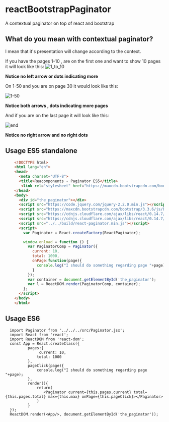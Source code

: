 # reactBootstrapPaginator
A contextual paginator on top of react and bootstrap

## What do you mean with contextual paginator?

I mean that it's presentation will change according to the context.

If you have the pages 1-10  , are on the first one and want to show 10 pages it will look like this:
![1_to_10](https://cloud.githubusercontent.com/assets/2636143/13376102/9acd464c-dd90-11e5-9e18-2035c6a12b95.png)

**Notice no left arrow or dots indicating more**

On 1-50 and you are on page 30 it would look like this:

![1-50](https://cloud.githubusercontent.com/assets/2636143/13376100/9ac9a96a-dd90-11e5-9774-0f48a88fb999.png)

**Notice both arrows , dots indicating more pages**

And if you are on the last page it will look like this:

![end](https://cloud.githubusercontent.com/assets/2636143/13376101/9acc64c0-dd90-11e5-9655-a30c765d8d6c.png)

**Notice no right arrow and no right dots**
## Usage ES5 standalone
```html
    <!DOCTYPE html>
    <html lang="en">
    <head>
      <meta charset="UTF-8">
      <title>Reacomponents - Paginator ES5</title>
       <link rel="stylesheet" href="https://maxcdn.bootstrapcdn.com/bootstrap/3.3.6/css/bootstrap.min.css" integrity="sha384-1q8mTJOASx8j1Au+a5WDVnPi2lkFfwwEAa8hDDdjZlpLegxhjVME1fgjWPGmkzs7" crossorigin="anonymous">
    </head>
    <body>
      <div id="the_paginator"></div>
      <script src="https://code.jquery.com/jquery-2.2.0.min.js"></script>
      <script src="https://maxcdn.bootstrapcdn.com/bootstrap/3.3.6/js/bootstrap.min.js" integrity="sha384-0mSbJDEHialfmuBBQP6A4Qrprq5OVfW37PRR3j5ELqxss1yVqOtnepnHVP9aJ7xS" crossorigin="anonymous"></script>
      <script src="https://cdnjs.cloudflare.com/ajax/libs/react/0.14.7/react.js"></script>
      <script src="https://cdnjs.cloudflare.com/ajax/libs/react/0.14.7/react-dom.js"></script>
      <script src="../../build/react-paginator.min.js"></script>
      <script>
        var Paginator = React.createFactory(ReactPaginator);

        window.onload = function () {
          var PaginatorComp = Paginator({
            current: 10,
            total: 1000,
            onPage:function(page){
              console.log("I should do something regarding page "+page);
            }
          });
          var container = document.getElementById('the_paginator');
          var l = ReactDOM.render(PaginatorComp, container);
        };
      </script>
    </body>
    </html>
```

## Usage ES6
```es6
  import Paginator from '../../../src/Paginator.jsx';
  import React from 'react';
  import ReactDOM from 'react-dom';
  const App = React.createClass({
          pages:{
               current: 10,
              total: 1000
          },
          pageClick(page){
              console.log("I should do something regarding page "+page);
          },
          render(){
              return(
                 <Paginator current={this.pages.current} total={this.pages.total} max={this.max} onPage={this.pageClick}></Paginator>
              )
          }
  });
  ReactDOM.render(<App/>, document.getElementById('the_paginator'));
```
